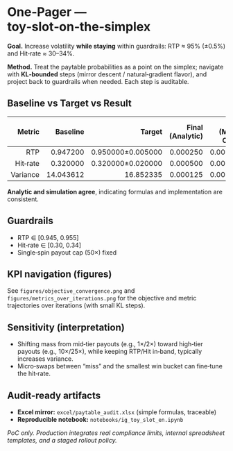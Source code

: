 # One‑Pager — toy‑slot‑on‑the‑simplex

**Goal.** Increase volatility **while staying** within guardrails: RTP ≈ 95% (±0.5%) and Hit‑rate ≈ 30–34%.

**Method.** Treat the paytable probabilities as a point on the simplex; navigate with **KL‑bounded** steps (mirror descent / natural‑gradient flavor), and project back to guardrails when needed. Each step is auditable.

## Baseline vs Target vs Result
| Metric   | Baseline      | Target             | Final (Analytic) | Final (Monte Carlo) |
|---------:|--------------:|-------------------:|-----------------:|--------------------:|
| RTP      | 0.947200    | 0.950000±0.005000 | 0.000250     | 0.000257        |
| Hit‑rate | 0.320000    | 0.320000±0.020000 | 0.000500     | 0.000513        |
| Variance | 14.043612    | 16.852335         | 0.000125     | 0.000128        |

**Analytic and simulation agree**, indicating formulas and implementation are consistent.

## Guardrails
- RTP ∈ [0.945, 0.955]  
- Hit‑rate ∈ [0.30, 0.34]  
- Single‑spin payout cap (50×) fixed

## KPI navigation (figures)
See `figures/objective_convergence.png` and `figures/metrics_over_iterations.png` for the objective and metric trajectories over iterations (with small KL steps).

## Sensitivity (interpretation)
- Shifting mass from mid‑tier payouts (e.g., 1×/2×) toward high‑tier payouts (e.g., 10×/25×), while keeping RTP/Hit in‑band, typically increases variance.
- Micro‑swaps between “miss” and the smallest win bucket can fine‑tune the hit‑rate.

## Audit‑ready artifacts
- **Excel mirror:** `excel/paytable_audit.xlsx` (simple formulas, traceable)  
- **Reproducible notebook:** `notebooks/ig_toy_slot_en.ipynb`

*PoC only. Production integrates real compliance limits, internal spreadsheet templates, and a staged rollout policy.*
